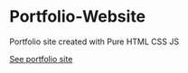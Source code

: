 # Portfolio-Website

Portfolio site created with Pure HTML CSS JS

<a href="https://mei-huang-iulv.onrender.com/"> See portfolio site </a>
